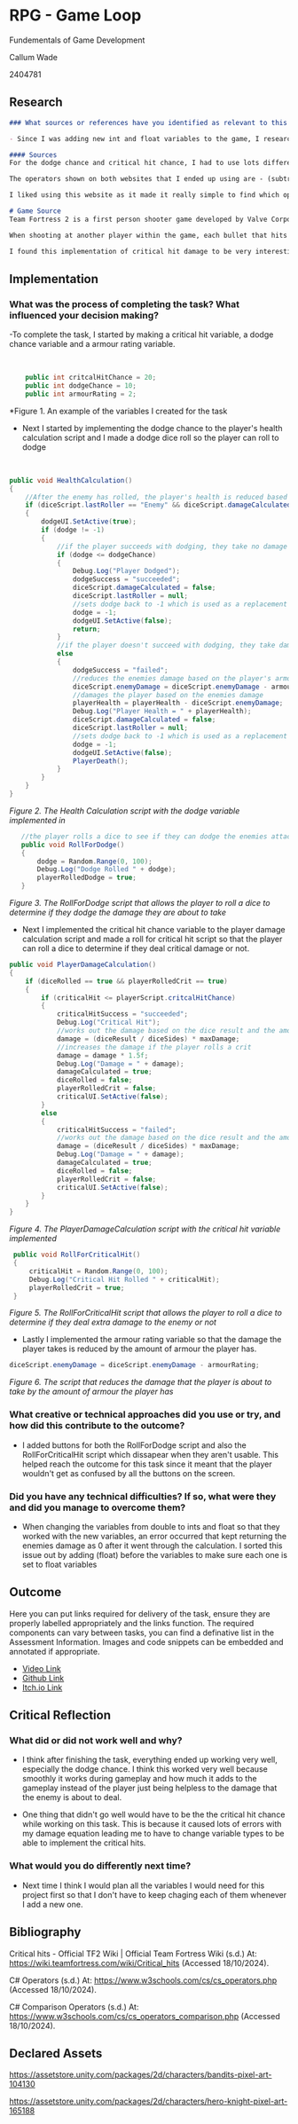 # RPG - Game Loop

Fundementals of Game Development

Callum Wade

2404781

## Research
```Markdown
### What sources or references have you identified as relevant to this task?

- Since I was adding new int and float variables to the game, I researched different operators that i could use in if statements and equations.
```

```Markdown
#### Sources
For the dodge chance and critical hit chance, I had to use lots different operators for different if statements and equations which lead me to research them using the websites on arithmatic operators and comparison operators by w3schools (C# Operators, s.d.), (C# Comparison Operators, s.d.).

The operators shown on both websites that I ended up using are - (subtraction), + (addition), <= (less than or equal to), == (equal to) and != (not equal too).

I liked using this website as it made it really simple to find which operators I needed for my problems and with examples on how I could use them witin my code. 
```

```Markdown
# Game Source
Team Fortress 2 is a first person shooter game developed by Valve Corporation. The game uses critical hits to give the players a chance to deal high damage to the enemy they are fighting(Team Fortress 2, 2007)

When shooting at another player within the game, each bullet that hits the enemy has a 2% chance to deal three times the weapon's base damage. The chance of dealing a critical hit is also modified by a bonus percentage based on the damage that the player has dealt within the last 20 seconds which scales from 0% at 0 damage to 10% at 800 damage.

I found this implementation of critical hit damage to be very interesting because the player is able to affect the chance of the critcal chance by dealing damage instead of having a stat that they change by getting new equipment like RPG games do.
```

## Implementation

### What was the process of completing the task? What influenced your decision making?

-To complete the task, I started by making a critical hit variable, a dodge chance variable and a armour rating variable.

<br>

```csharp
    public int critcalHitChance = 20;
    public int dodgeChance = 10;
    public int armourRating = 2;
```
*Figure 1. An example of the variables I created for the task

- Next I started by implementing the dodge chance to the player's health calculation script and I made a dodge dice roll so the player can roll to dodge

<br>

```csharp
public void HealthCalculation()
{
    //After the enemy has rolled, the player's health is reduced based on the enemie's damage
    if (diceScript.lastRoller == "Enemy" && diceScript.damageCalculated == true)
    {
        dodgeUI.SetActive(true);
        if (dodge != -1)
        {
            //if the player succeeds with dodging, they take no damage
            if (dodge <= dodgeChance)
            {
                Debug.Log("Player Dodged");
                dodgeSuccess = "succeeded";
                diceScript.damageCalculated = false;
                diceScript.lastRoller = null;
                //sets dodge back to -1 which is used as a replacement for null
                dodge = -1;
                dodgeUI.SetActive(false);
                return;
            }
            //if the player doesn't succeed with dodging, they take damage
            else
            {
                dodgeSuccess = "failed";
                //reduces the enemies damage based on the player's armour
                diceScript.enemyDamage = diceScript.enemyDamage - armourRating;
                //damages the player based on the enemies damage
                playerHealth = playerHealth - diceScript.enemyDamage;
                Debug.Log("Player Health = " + playerHealth);
                diceScript.damageCalculated = false;
                diceScript.lastRoller = null;
                //sets dodge back to -1 which is used as a replacement for null
                dodge = -1;
                dodgeUI.SetActive(false);
                PlayerDeath();
            }
        }
    }
}
```

*Figure 2. The Health Calculation script with the dodge variable implemented in*

```csharp
   //the player rolls a dice to see if they can dodge the enemies attack
   public void RollForDodge()
   {
       dodge = Random.Range(0, 100);
       Debug.Log("Dodge Rolled " + dodge);
       playerRolledDodge = true;
   }
```

*Figure 3. The RollForDodge script that allows the player to roll a dice to determine if they dodge the damage they are about to take*

- Next I implemented the critical hit chance variable to the player damage calculation script and made a roll for critical hit script so that the player can roll a dice to determine if they deal critical damage or not.

```csharp
public void PlayerDamageCalculation()
{      
    if (diceRolled == true && playerRolledCrit == true)
    {
        if (criticalHit <= playerScript.critcalHitChance)
        {
            criticalHitSuccess = "succeeded";
            Debug.Log("Critical Hit");
            //works out the damage based on the dice result and the amount of sides the dice has and the max damage to make the damage equal no matter the dice rolled
            damage = (diceResult / diceSides) * maxDamage;
            //increases the damage if the player rolls a crit
            damage = damage * 1.5f;
            Debug.Log("Damage = " + damage);
            damageCalculated = true;
            diceRolled = false;
            playerRolledCrit = false;
            criticalUI.SetActive(false);
        }
        else
        {
            criticalHitSuccess = "failed";
            //works out the damage based on the dice result and the amount of sides the dice has and the max damage to make the damage equal no matter the dice rolled
            damage = (diceResult / diceSides) * maxDamage;
            Debug.Log("Damage = " + damage);
            damageCalculated = true;
            diceRolled = false;
            playerRolledCrit = false;
            criticalUI.SetActive(false);
        }            
    }
}
```

*Figure 4. The PlayerDamageCalculation script with the critical hit variable implemented*

```csharp
 public void RollForCriticalHit()
 {
     criticalHit = Random.Range(0, 100);
     Debug.Log("Critical Hit Rolled " + criticalHit);
     playerRolledCrit = true;
 }
```
*Figure 5. The RollForCriticalHit script that allows the player to roll a dice to determine if they deal extra damage to the enemy or not*

- Lastly I implemented the armour rating variable so that the damage the player takes is reduced by the amount of armour the player has.

```csharp
diceScript.enemyDamage = diceScript.enemyDamage - armourRating;
```

*Figure 6. The script that reduces the damage that the player is about to take by the amount of armour the player has*

### What creative or technical approaches did you use or try, and how did this contribute to the outcome?

- I added buttons for both the RollForDodge script and also the RollForCriticalHit script which dissapear when they aren't usable. This helped reach the outcome for this task since it meant that the player wouldn't get as confused by all the buttons on the screen.

### Did you have any technical difficulties? If so, what were they and did you manage to overcome them?

- When changing the variables from double to ints and float so that they worked with the new variables, an error occurred that kept returning the enemies damage as 0 after it went through the calculation. I sorted this issue out by adding (float) before the variables to make sure each one is set to float variables

## Outcome

Here you can put links required for delivery of the task, ensure they are properly labelled appropriately and the links function. The required components can vary between tasks, you can find a definative list in the Assessment Information. Images and code snippets can be embedded and annotated if appropriate.

- [Video Link](https://youtu.be/pYL_tw9V-fk)
- [Github Link](https://github.com/C6WX/RPG-Game)
- [Itch.io Link](https://c6wx.itch.io/idle-dice)

## Critical Reflection

### What did or did not work well and why?

- I think after finishing the task, everything ended up working very well, especially the dodge chance. I think this worked very well because smoothly it works during gameplay and how much it adds to the gameplay instead of the player just being helpless to the damage that the enemy is about to deal. 

- One thing that didn't go well would have to be the the critical hit chance while working on this task. This is because it caused lots of errors with my damage equation leading me to have to change variable types to be able to implement the critical hits.

### What would you do differently next time?

- Next time I think I would plan all the variables I would need for this project first so that I don't have to keep chaging each of them whenever I add a new one.

## Bibliography

Critical hits - Official TF2 Wiki | Official Team Fortress Wiki (s.d.) At: https://wiki.teamfortress.com/wiki/Critical_hits (Accessed  18/10/2024).

C# Operators (s.d.) At: https://www.w3schools.com/cs/cs_operators.php (Accessed  18/10/2024).

C# Comparison Operators (s.d.) At: https://www.w3schools.com/cs/cs_operators_comparison.php (Accessed  18/10/2024).

## Declared Assets

https://assetstore.unity.com/packages/2d/characters/bandits-pixel-art-104130

https://assetstore.unity.com/packages/2d/characters/hero-knight-pixel-art-165188
